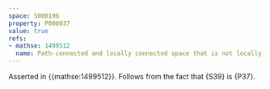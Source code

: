 ```yaml
---
space: S000196
property: P000037
value: true
refs:
- mathse: 1499512
  name: Path-connected and locally connected space that is not locally path-connected
---
```


Asserted in {{mathse:1499512}}. Follows from the fact that {S39} is {P37}.
